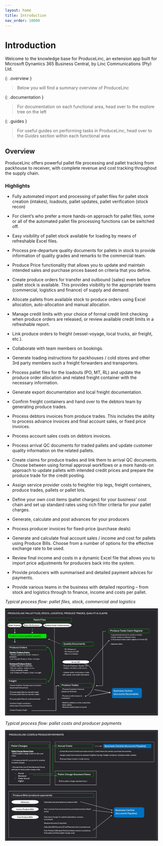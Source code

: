 ```yaml
---
layout: home
title: Introduction
nav_order: 10000
---
```

# Introduction
Welcome to the knowledge base for ProduceLinc, an extension app built for Microsoft Dynamics 365 Business Central, by Linc Communications (Pty) Ltd.

{: .overview }
> Below you will find a summary overview of ProduceLinc

{: .documentation }
> For documentation on each functional area, head over to the explore tree on the left

{: .guides }
> For useful guides on performing tasks in ProduceLinc, head over to the _Guides_ section within each functional area


## Overview

ProduceLinc offers powerful pallet file processing and pallet tracking from packhouse to receiver, with complete revenue and cost tracking throughout the supply chain.

### Highlights

- Fully automated import and processing of pallet files for pallet stock creation (intakes), loadouts, pallet updates, pallet verification (stock recon)


- For client’s who prefer a more hands-on approach for pallet files, some or all of the automated pallet file processing functions can be switched off.


- Easy visibility of pallet stock available for loading by means of refreshable Excel files.


- Process pre-departure quality documents for pallets in stock to provide information of quality grades and remarks to the commercial team.


- Produce Price functionality that allows you to update and maintain intended sales and purchase prices based on criteria that you define.


- Create produce orders for transfer and outbound (sales) even before pallet stock is available. This provides visibility to the appropriate teams (commercial, logistics and finance) of supply and demand.


- Allocate pallets from available stock to produce orders using Excel allocation, auto-allocation and manual allocation.


- Manage credit limits with your choice of formal credit limit checking when produce orders are released, or review available credit limits in a refreshable report.


- Link produce orders to freight (vessel-voyage, local trucks, air freight, etc.).


- Collaborate with team members on bookings.


- Generate loading instructions for packhouses / cold stores and other 3rd party members such a freight forwarders and transporters.


- Process pallet files for the loadouts (PO, MT, RL) and update the produce order allocation and related freight container with the necessary information.


- Generate export documentation and local freight documentation.


- Confirm freight containers and hand over to the debtors team by generating produce trades.


- Process debtors invoices from produce trades. This includes the ability to process advance invoices and final account sales, or fixed price invoices.


- Process account sales costs on debtors invoices.


- Process arrival QC documents for traded pallets and update customer quality information on the related pallets.


- Create claims for produce trades and link them to arrival QC documents. Choose between using formal approval workflows or a more hands-on approach to update pallets with intended credit prices and prepare the produce trade for the credit posting.


- Assign service provider costs to freighter trip legs, freight containers, produce trades, pallets or pallet lots.


- Define your own cost items (pallet charges) for your business’ cost chain and set up standard rates using rich filter criteria for your pallet charges.


- Generate, calculate and post advances for your producers


- Process producer invoices for fixed-price (purchase deals)


- Generate and calculate final account sales / income and cost for pallets using Produce Bills. Choose from a number of options for the effective exchange rate to be used. 


- Review final income and costs in a dynamic Excel file that allows you to import price adjustments for producers back into the system.


- Provide producers with summarised and detailed payment advices for payments.


- Provide various teams in the business with detailed reporting – from stock and logistics through to finance, income and costs per pallet.


_Typical process flow: pallet files, stock, commercial and logistics_

![Process Flow pallet files, stock and logistics](/media/Introduction_Visual_of_flow_Stock%20and%20Logistics.jpeg)


_Typical process flow: pallet costs and producer payments_

![Process Flow pallet costs and producer payments](/media/Introduction_Visual_of_flow_Pallet%20Costs.jpeg)